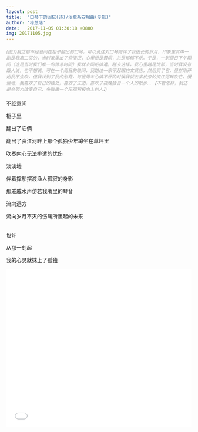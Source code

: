 ```yaml
---
layout: post
title:  "口琴下的回忆(诗)/治愈系安眠曲(专辑)"
author: '凉葱落'
date:   2017-11-05 01:30:18 +0800
img: 20171105.jpg
---
```

<h5 style="font-size:12px;color:#aaa; font-weight:400;">(图为我之前不经意间在柜子翻出的口琴，可以说这对口琴陪伴了我很长的岁月，印象里其中一副是我高二买的，当时家里出了些情况，心里很是苦闷，总是郁郁不乐。于是，一到周日下午期间（这是当时我们唯一的休息时间）我就去网吧排遣，越去这样，我心里越是忧郁，当时我没有跟人说，也不想说。可在一个周日的晚间，我路过一家不起眼的文具店，然后买了它，虽然刚开始我不会吹，但我找到了我的慰藉，每当周末心情不好的时候我就去学校旁的资江河畔吹它，慢慢地，我喜欢了自己的独处，喜欢了江边，喜欢了夜晚独自一个人的散步...  【不管怎样，我还是会努力改变自己，争取做一个乐观积极向上的人】)</h5>

不经意间<br>

柜子里<br>

翻出了它俩<br>

翻出了资江河畔上那个孤独少年蹲坐在草坪里<br>

吹奏内心无法排遣的忧伤<br>

淡淡地<br>

伴着撑船摆渡渔人孤寂的身影<br>

那戚戚水声仿若我嘴里的琴音<br>

流向远方<br>

流向岁月不灭的伤痛所裹起的未来<br><br>

也许<br>

从那一刻起<br>

我的心灵就抹上了孤独<br>


<iframe frameborder="0" src="//music.163.com/outchain/player?type=1&id=35383131&auto=1&height=430" style="width:100%; min-height:430px;"></iframe>

